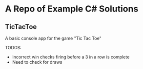 # A Repo of Example C# Solutions

## TicTacToe

A basic console app for the game "Tic Tac Toe"

TODOS:

- Incorrect win checks firing before a 3 in a row is complete
- Need to check for draws
